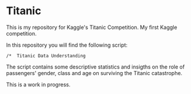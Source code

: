 # Titanic
This is my repository for Kaggle's Titanic Competition. My first Kaggle competition.

In this repository you will find the following script:

    /*  Titanic Data Understanding
    
 The script contains some descriptive statistics and insigths on the role of passengers' gender, class and age on surviving the Titanic catastrophe. 
 
 This is a work in progress.
